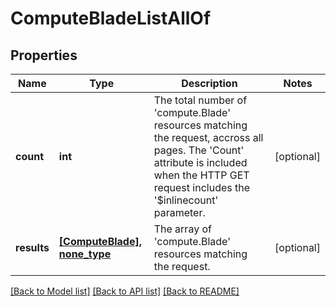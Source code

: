 # ComputeBladeListAllOf

## Properties
Name | Type | Description | Notes
------------ | ------------- | ------------- | -------------
**count** | **int** | The total number of &#39;compute.Blade&#39; resources matching the request, accross all pages. The &#39;Count&#39; attribute is included when the HTTP GET request includes the &#39;$inlinecount&#39; parameter. | [optional] 
**results** | [**[ComputeBlade], none_type**](ComputeBlade.md) | The array of &#39;compute.Blade&#39; resources matching the request. | [optional] 

[[Back to Model list]](../README.md#documentation-for-models) [[Back to API list]](../README.md#documentation-for-api-endpoints) [[Back to README]](../README.md)


